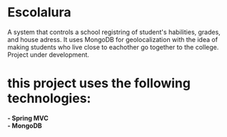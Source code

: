 # Escolalura
A system that controls a school registring of student's habilities, grades, and house adress. It uses MongoDB for geolocalization with the idea of making students who live close to eachother go together to the college. Project under development.
# this project uses the following technologies:
<strong>- Spring MVC</strong> <br>
<strong>- MongoDB</strong>
